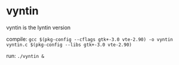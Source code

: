 vyntin
======

vyntin is the lyntin version

compile:
`gcc $(pkg-config --cflags gtk+-3.0 vte-2.90) -o vyntin vyntin.c $(pkg-config --libs gtk+-3.0 vte-2.90)`

run:
`./vyntin &`


